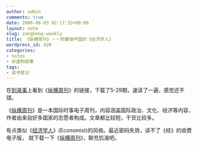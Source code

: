 ```yaml
---
author: admin
comments: true
date: 2006-06-03 02:17:33+00:00
layout: note
slug: zongheng-weekly
title: 《纵横周刊》－－你要做中国的《经济学人》
wordpress_id: 420
categories:
- notes
- 非虚构叙事
tags:
- 读书笔记
---
```


在[刻录事](http://www.wangpei.net/www.klogs.org)上看到《[纵横周刊](http://www.fawjournal.com/)》的链接，下载了5-29期，速读了一遍，感觉还不错。

《[纵横周刊](http://www.fawjournal.com/)》是一本国际时事电子周刊，内容涵盖国际政治、文化、经济等内容，作者由来自好多国家的志愿者构成。文章都比较短，干货比较多。

有点类似《[经济学人](http://www.wangpei.net/www.economist.com)》(Economist)的风格。最近密码失效，读不了《经》的收费电子版， 就下载一下《[纵横周刊](http://www.fawjournal.com/)》，聊充饥渴吧。
